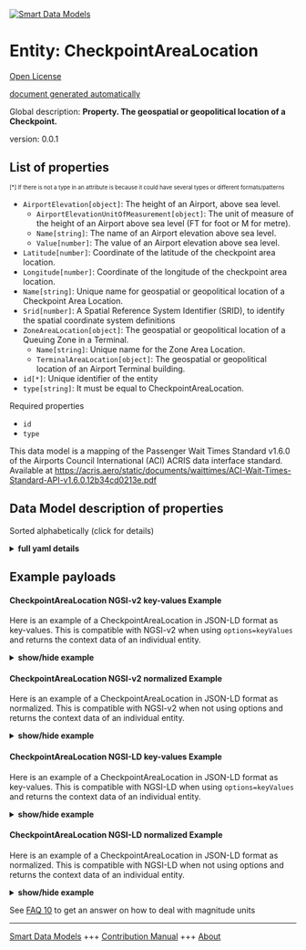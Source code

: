 <!-- 10-Header -->  
[![Smart Data Models](https://smartdatamodels.org/wp-content/uploads/2022/01/SmartDataModels_logo.png "Logo")](https://smartdatamodels.org)  
Entity: CheckpointAreaLocation  
==============================<!-- /10-Header -->  
<!-- 15-License -->  
[Open License](https://github.com/smart-data-models//dataModel.ACRIS/blob/master/CheckpointAreaLocation/LICENSE.md)  
[document generated automatically](https://docs.google.com/presentation/d/e/2PACX-1vTs-Ng5dIAwkg91oTTUdt8ua7woBXhPnwavZ0FxgR8BsAI_Ek3C5q97Nd94HS8KhP-r_quD4H0fgyt3/pub?start=false&loop=false&delayms=3000#slide=id.gb715ace035_0_60)  
<!-- /15-License -->  
<!-- 20-Description -->  
Global description: **Property. The geospatial or geopolitical location of a Checkpoint.**  
version: 0.0.1  
<!-- /20-Description -->  
<!-- 30-PropertiesList -->  

## List of properties  

<sup><sub>[*] If there is not a type in an attribute is because it could have several types or different formats/patterns</sub></sup>  
- `AirportElevation[object]`: The height of an Airport, above sea level.  	- `AirportElevationUnitOfMeasurement[object]`: The unit of measure of the height of an Airport above sea level (FT for foot or M for metre).    
	- `Name[string]`: The name of an Airport elevation above sea level.    
	- `Value[number]`: The value of an Airport elevation above sea level.    
- `Latitude[number]`: Coordinate of the latitude of the checkpoint area location.  - `Longitude[number]`: Coordinate of the longitude of the checkpoint area location.  - `Name[string]`: Unique name for geospatial or geopolitical location of a Checkpoint Area Location.  - `Srid[number]`: A Spatial Reference System Identifier (SRID), to identify the spatial coordinate system definitions  - `ZoneAreaLocation[object]`: The geospatial or geopolitical location of a Queuing Zone in a Terminal.  	- `Name[string]`: Unique name for the Zone Area Location.    
	- `TerminalAreaLocation[object]`: The geospatial or geopolitical location of an Airport Terminal building.    
- `id[*]`: Unique identifier of the entity  - `type[string]`: It must be equal to CheckpointAreaLocation.  <!-- /30-PropertiesList -->  
<!-- 35-RequiredProperties -->  
Required properties  
- `id`  - `type`  <!-- /35-RequiredProperties -->  
<!-- 40-RequiredProperties -->  
This data model is a mapping of the Passenger Wait Times Standard v1.6.0 of the Airports Council International (ACI) ACRIS data interface standard. Available at https://acris.aero/static/documents/waittimes/ACI-Wait-Times-Standard-API-v1.6.0.12b34cd0213e.pdf  
<!-- /40-RequiredProperties -->  
<!-- 50-DataModelHeader -->  
## Data Model description of properties  
Sorted alphabetically (click for details)  
<!-- /50-DataModelHeader -->  
<!-- 60-ModelYaml -->  
<details><summary><strong>full yaml details</strong></summary>    
```yaml  
CheckpointAreaLocation:    
  description: Property. The geospatial or geopolitical location of a Checkpoint.    
  properties:    
    AirportElevation:    
      description: 'The height of an Airport, above sea level.'    
      properties:    
        AirportElevationUnitOfMeasurement:    
          description: The unit of measure of the height of an Airport above sea level (FT for foot or M for metre).    
          properties:    
            Name:    
              description: The name of the unit of measure for an Airport elevation above sea level.    
              type: string    
              x-ngsi:    
                type: Property    
          type: object    
          x-ngsi:    
            type: Property    
        Name:    
          description: The name of an Airport elevation above sea level.    
          type: string    
          x-ngsi:    
            type: Property    
        Value:    
          description: The value of an Airport elevation above sea level.    
          type: number    
          x-ngsi:    
            type: Property    
      type: object    
      x-ngsi:    
        type: Property    
    Latitude:    
      description: Coordinate of the latitude of the checkpoint area location.    
      type: number    
      x-ngsi:    
        type: Property    
    Longitude:    
      description: Coordinate of the longitude of the checkpoint area location.    
      type: number    
      x-ngsi:    
        type: Property    
    Name:    
      description: Unique name for geospatial or geopolitical location of a Checkpoint Area Location.    
      type: string    
      x-ngsi:    
        type: Property    
    Srid:    
      description: 'A Spatial Reference System Identifier (SRID), to identify the spatial coordinate system definitions'    
      type: number    
      x-ngsi:    
        type: Property    
    ZoneAreaLocation:    
      description: The geospatial or geopolitical location of a Queuing Zone in a Terminal.    
      properties:    
        Name:    
          description: Unique name for the Zone Area Location.    
          type: string    
          x-ngsi:    
            type: Property    
        TerminalAreaLocation:    
          description: The geospatial or geopolitical location of an Airport Terminal building.    
          properties:    
            AirportLocation:    
              description: The geospatial or geopolitical location of an Airport.    
              properties:    
                Latitude:    
                  description: Coordinate for latitude of the Airport.    
                  type: number    
                  x-ngsi:    
                    type: Property    
                Longitude:    
                  description: Coordinate for longitude of the Airport.    
                  type: number    
                  x-ngsi:    
                    type: Property    
                Name:    
                  description: Unique name for the Airport Location.    
                  type: string    
                  x-ngsi:    
                    type: Property    
                Srid:    
                  description: 'A Spatial Reference System Identifier (SRID), to identify the spatial coordinate system definitions.'    
                  type: integer    
                  x-ngsi:    
                    type: Property    
              type: object    
              x-ngsi:    
                type: Property    
            Name:    
              description: Unique name for the Terminal Area Location.    
              type: string    
              x-ngsi:    
                type: Property    
          type: object    
          x-ngsi:    
            type: Property    
      type: object    
      x-ngsi:    
        type: Property    
    id:    
      anyOf:    
        - description: Identifier format of any NGSI entity    
          maxLength: 256    
          minLength: 1    
          pattern: ^[\w\-\.\{\}\$\+\*\[\]`|~^@!,:\\]+$    
          type: string    
          x-ngsi:    
            type: Property    
        - description: Identifier format of any NGSI entity    
          format: uri    
          type: string    
          x-ngsi:    
            type: Property    
      description: Unique identifier of the entity    
      x-ngsi:    
        type: Property    
    type:    
      description: It must be equal to CheckpointAreaLocation.    
      enum:    
        - CheckpointAreaLocation    
      type: string    
      x-ngsi:    
        type: Property    
  required:    
    - id    
    - type    
  type: object    
  x-derived-from: https://acris.aero/static/documents/waittimes/ACI-Wait-Times-API-Specification-v1.6.0.1c4ec122da9a.yaml    
  x-disclaimer: 'Redistribution and use in source and binary forms, with or without modification, are permitted  provided that the license conditions are met. Copyleft (c) 2022 Contributors to Smart Data Models Program'    
  x-license-url: https://github.com/smart-data-models/dataModel.ACRIS/blob/master/CheckpointAreaLocation/LICENSE.md    
  x-model-schema: https://smart-data-models.github.io/dataModel.ACRIS/CheckpointAreaLocation/schema.json    
  x-model-tags: ACRIS    
  x-version: 0.0.1    
```  
</details>    
<!-- /60-ModelYaml -->  
<!-- 70-MiddleNotes -->  
<!-- /70-MiddleNotes -->  
<!-- 80-Examples -->  
## Example payloads    
#### CheckpointAreaLocation NGSI-v2 key-values Example    
Here is an example of a CheckpointAreaLocation in JSON-LD format as key-values. This is compatible with NGSI-v2 when  using `options=keyValues` and returns the context data of an individual entity.  
<details><summary><strong>show/hide example</strong></summary>    
```json  
{  
  "id": "urn:ngsi-ld:CheckpointAreaLocation:id:BLBC:14665623",  
  "type": "CheckpointAreaLocation",  
  "Latitude": 40.42,  
  "Longitude": 3.708,  
  "Name": "As since dream public analysis clear one. Federal skill term court.",  
  "Srid": 4326,  
  "AirportElevation": {  
    "Name": "",  
    "Value": 777.7,  
    "AirportElevationUnitOfMeasurement": {  
      "Name": "Meters"  
    }  
  },  
  "ZoneAreaLocation": {  
    "Name": "",  
    "TerminalAreaLocation": {  
      "Name": "",  
      "AirportLocation": {  
        "Latitude": 40.42,  
        "Longitude": 3.708,  
        "Name": "Barajas",  
        "Srid": 4326  
      }  
    }  
  }  
}  
```  
</details>  
#### CheckpointAreaLocation NGSI-v2 normalized Example    
Here is an example of a CheckpointAreaLocation in JSON-LD format as normalized. This is compatible with NGSI-v2 when not using options and returns the context data of an individual entity.  
<details><summary><strong>show/hide example</strong></summary>    
```json  
{  
    "id": "urn:ngsi-ld:CheckpointAreaLocation:id:KSRW:92816613",  
    "type": "CheckpointAreaLocation",  
    "Latitude": {  
        "type": "Number",  
        "value": 2.4  
    },  
    "Longitude": {  
        "type": "Number",  
        "value": 5.3  
    },  
    "Name": {  
        "type": "Text",  
        "value": ""  
    },  
    "Srid": {  
        "type": "Number",  
        "value": 4326  
    },  
    "AirportElevation": {  
        "type": "StructuredValue",  
        "value": {  
            "Name": "",  
            "Value": 487.8,  
            "AirportElevationUnitOfMeasurement": {  
                "Name": "Meters"  
            }  
        }  
    },  
    "ZoneAreaLocation": {  
        "type": "StructuredValue",  
        "value": {  
            "Name": "",  
            "TerminalAreaLocation": {  
                "Name": "Madrid",  
                "AirportLocation": {  
                    "Latitude": 40.41,  
                    "Longitude": 3.70,  
                    "Name": "",  
                    "Srid": 662  
                }  
            }  
        }  
    }  
}  
```  
</details>  
#### CheckpointAreaLocation NGSI-LD key-values Example    
Here is an example of a CheckpointAreaLocation in JSON-LD format as key-values. This is compatible with NGSI-LD when  using `options=keyValues` and returns the context data of an individual entity.  
<details><summary><strong>show/hide example</strong></summary>    
```json  
{  
  "id": "urn:ngsi-ld:CheckpointAreaLocation:id:BLBC:14665623",  
  "type": "CheckpointAreaLocation",  
  "Latitude": 40.42,  
  "Longitude": 3.708,  
  "Name": "As since dream public analysis clear one. Federal skill term court.",  
  "Srid": 4326,  
  "AirportElevation": {  
    "Name": "",  
    "Value": 777.7,  
    "AirportElevationUnitOfMeasurement": {  
      "Name": "Meters"  
    }  
  },  
  "ZoneAreaLocation": {  
    "Name": "",  
    "TerminalAreaLocation": {  
      "Name": "",  
      "AirportLocation": {  
        "Latitude": 40.42,  
        "Longitude": 3.708,  
        "Name": "Barajas",  
        "Srid": 4326  
      }  
    }  
  },  
  "@context": [  
    "https://raw.githubusercontent.com/smart-data-models/dataModel.ACRIS/master/context.jsonld"  
  ]  
}  
```  
</details>  
#### CheckpointAreaLocation NGSI-LD normalized Example    
Here is an example of a CheckpointAreaLocation in JSON-LD format as normalized. This is compatible with NGSI-LD when not using options and returns the context data of an individual entity.  
<details><summary><strong>show/hide example</strong></summary>    
```json  
{  
    "id": "urn:ngsi-ld:CheckpointAreaLocation:id:KSRW:92816613",  
    "type": "CheckpointAreaLocation",  
    "Latitude": {  
        "type": "Property",  
        "value": 40.42  
    },  
    "Longitude": {  
        "type": "Property",  
        "value": 3.708  
    },  
    "Name": {  
        "type": "Property",  
        "value": "Madrid"  
    },  
    "Srid": {  
        "type": "Property",  
        "value": 4326  
    },  
    "AirportElevation": {  
        "type": "Property",  
        "value": {  
            "Name": "",  
            "Value": 487.8,  
            "AirportElevationUnitOfMeasurement": {  
                "Name": "Meters"  
            }  
        }  
    },  
    "ZoneAreaLocation": {  
        "type": "Property",  
        "value": {  
            "Name": "",  
            "TerminalAreaLocation": {  
                "Name": "Madrid",  
                "AirportLocation": {  
                    "Latitude": 40.42,  
                    "Longitude": 3.708,  
                    "Name": "",  
                    "Srid": 4326  
                }  
            }  
        }  
    },  
    "@context": [  
        "https://raw.githubusercontent.com/smart-data-models/dataModel.ACRIS/master/context.jsonld"  
    ]  
}  
```  
</details><!-- /80-Examples -->  
<!-- 90-FooterNotes -->  
<!-- /90-FooterNotes -->  
<!-- 95-Units -->  
See [FAQ 10](https://smartdatamodels.org/index.php/faqs/) to get an answer on how to deal with magnitude units  
<!-- /95-Units -->  
<!-- 97-LastFooter -->  
---  
[Smart Data Models](https://smartdatamodels.org) +++ [Contribution Manual](https://bit.ly/contribution_manual) +++ [About](https://bit.ly/Introduction_SDM)<!-- /97-LastFooter -->  
